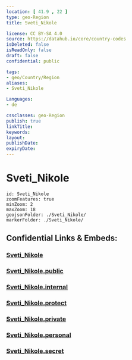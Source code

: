 ```yaml
---
location: [ 41.9 , 22 ] 
type: geo-Region
title: Sveti_Nikole

license: CC BY-SA 4.0
source: https://datahub.io/core/country-codes
isDeleted: false
isReadOnly: false
draft: false
confidential: public

tags:
- geo/Country/Region
aliases:
- Sveti_Nikole

Languages:
- de

cssclasses: geo-Region
publish: true
linkTitle: 
keywords: 
layout: 
publishDate: 
expiryDate: 
---
```


# Sveti_Nikole

```leaflet
id: Sveti_Nikole
zoomFeatures: true 
minZoom: 2 
maxZoom: 18
geojsonFolder: ./Sveti_Nikole/
markerFolder: ./Sveti_Nikole/
```


## Confidential Links & Embeds: 

### [Sveti_Nikole](/_Standards/Earth/Continent/Europe/Europe~South/Macedonia~North/Municipalities~Macedonia/Sveti_Nikole.md) 

### [Sveti_Nikole.public](/_public/Earth/Continent/Europe/Europe~South/Macedonia~North/Municipalities~Macedonia/Sveti_Nikole.public.md) 

### [Sveti_Nikole.internal](/_internal/Earth/Continent/Europe/Europe~South/Macedonia~North/Municipalities~Macedonia/Sveti_Nikole.internal.md) 

### [Sveti_Nikole.protect](/_protect/Earth/Continent/Europe/Europe~South/Macedonia~North/Municipalities~Macedonia/Sveti_Nikole.protect.md) 

### [Sveti_Nikole.private](/_private/Earth/Continent/Europe/Europe~South/Macedonia~North/Municipalities~Macedonia/Sveti_Nikole.private.md) 

### [Sveti_Nikole.personal](/_personal/Earth/Continent/Europe/Europe~South/Macedonia~North/Municipalities~Macedonia/Sveti_Nikole.personal.md) 

### [Sveti_Nikole.secret](/_secret/Earth/Continent/Europe/Europe~South/Macedonia~North/Municipalities~Macedonia/Sveti_Nikole.secret.md)

